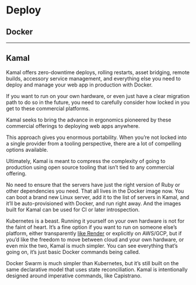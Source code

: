 # Deploy



## Docker



****

## Kamal

Kamal offers zero-downtime deploys, rolling restarts, asset bridging, remote builds, accessory service management, and everything else you need to deploy and manage your web app in production with Docker. 

If you want to run on your own hardware, or even just have a clear migration path to do so in the future, you need to carefully consider how locked in you get to these commercial platforms.

Kamal seeks to bring the advance in ergonomics pioneered by these commercial offerings to deploying web apps anywhere.

This approach gives you enormous portability. When you’re not locked into a single provider from a tooling perspective, there are a lot of compelling options available.

Ultimately, Kamal is meant to compress the complexity of going to production using open source tooling that isn’t tied to any commercial offering. 

No need to ensure that the servers have just the right version of Ruby or other dependencies you need. That all lives in the Docker image now. You can boot a brand new Linux server, add it to the list of servers in Kamal, and it’ll be auto-provisioned with Docker, and run right away. And the images built for Kamal can be used for CI or later introspection.

Kubernetes is a beast. Running it yourself on your own hardware is not for the faint of heart. It’s a fine option if you want to run on someone else’s platform, either transparently [like Render](https://thenewstack.io/render-cloud-deployment-with-less-engineering/) or explicitly on AWS/GCP, but if you’d like the freedom to move between cloud and your own hardware, or even mix the two, Kamal is much simpler. You can see everything that’s going on, it’s just basic Docker commands being called.

Docker Swarm is much simpler than Kubernetes, but it’s still built on the same declarative model that uses state reconciliation. Kamal is intentionally designed around imperative commands, like Capistrano.
